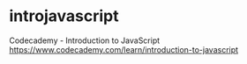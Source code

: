 # introjavascript
Codecademy - Introduction to JavaScript
https://www.codecademy.com/learn/introduction-to-javascript
